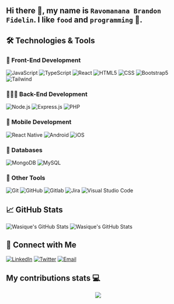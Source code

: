 
## Hi there 👋, my name is `Ravomanana Brandon Fidelin`. I like `food` and `programming` 🚀.

## 🛠️ Technologies & Tools

### 🎨 Front-End Development

![JavaScript](https://img.shields.io/badge/-JavaScript-333333?style=flat&logo=javascript)
![TypeScript](https://img.shields.io/badge/-TypeScript-333333?style=flat&logo=typescript)
![React](https://img.shields.io/badge/-React-333333?style=flat&logo=react)
![HTML5](https://img.shields.io/badge/-HTML5-333333?style=flat&logo=html5)
![CSS](https://img.shields.io/badge/-CSS-333333?style=flat&logo=CSS3&logoColor=1572B6)
![Bootstrap5](https://img.shields.io/badge/-Bootstrap-333333?style=flat&logo=bootstrap)
![Tailwind](https://img.shields.io/badge/-Tailwind-333333?style=flat&logo=tailwind)

### 🧑🏽‍💻 Back-End Development

![Node.js](https://img.shields.io/badge/-Node.js-333333?style=flat&logo=node.js)
![Express.js](https://img.shields.io/badge/-Express.js-333333?style=flat&logo=express)
![PHP](https://img.shields.io/badge/-PHP-333333?style=flat&logo=php)

### 📱 Mobile Development

![React Native](https://img.shields.io/badge/-ReactNative-333333?style=flat&logo=react)
![Android](https://img.shields.io/badge/-Android-333333?style=flat&logo=android)
![iOS](https://img.shields.io/badge/-iOS-333333?style=flat&logo=apple&logoColor=C0C0C0)

### 💾 Databases

![MongoDB](https://img.shields.io/badge/-MongoDB-333333?style=flat&logo=mongodb)
![MySQL](https://img.shields.io/badge/-MySQL-333333?style=flat&logo=mysql)


### 🧰 Other Tools

![Git](https://img.shields.io/badge/-Git-333333?style=flat&logo=git)
![GitHub](https://img.shields.io/badge/-GitHub-333333?style=flat&logo=github)
![Gitlab](https://img.shields.io/badge/-GitLab-333333?style=flat&logo=gitlab)
![Jira](https://img.shields.io/badge/-Jira-333333?style=flat&logo=jira&logoColor=0052cc)
![Visual Studio Code](https://img.shields.io/badge/-Visual%20Studio%20Code-333333?style=flat&logo=visual-studio-code&logoColor=007ACC)

## 📈 GitHub Stats

![Wasique's GitHub Stats](https://github-readme-stats.vercel.app/api?username=wasiquehaider&show_icons=true&theme=vue-dark)
![Wasique's GitHub Stats](https://github-readme-stats-eight-theta.vercel.app/api/top-langs/?username=wasiquehaider&layout=compact&exclude_lang=java+r&theme=vue-dark)

## 🔗 Connect with Me

[![LinkedIn](https://img.shields.io/badge/-LinkedIn-0077B5?style=flat&logo=linkedin)](https://www.linkedin.com/in/wasiquehaider/)
[![Twitter](https://img.shields.io/badge/-Twitter-1DA1F2?style=flat&logo=twitter&logoColor=white)](https://twitter.com/TheWasiqHaider)
[![Email](https://img.shields.io/badge/-Email-D14836?style=flat&logo=gmail&logoColor=white)](mailto:wasiquehaider02@gmail.com)


## My contributions stats 💻
<p align="center"><img src="https://github-readme-streak-stats.herokuapp.com?user=BranGitfox&theme=algolia&hide_border=true&date_format=M%20j%5B%2C%20Y%5D&stroke=08EDFF1E&background=020625&ring=1321FE&fire=DD5007"/></p>






